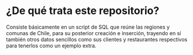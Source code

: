 # ¿De qué trata este repositorio?

Consiste básicamente en un script de SQL que reúne las regiones y comunas de Chile,
para su posterior creación e inserción, trayendo en sí también otros datos sencillos
como sus clientes y restaurantes respectivos para tenerlos como un ejemplo extra.
